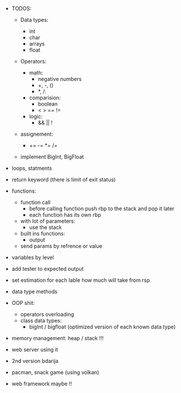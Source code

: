 - TODOS:
    - Data types:
        - int
        - char 
        - arrays
        - float

    - Operators:
        - math:
            - negative numbers
            + +, -, ()
            - *, /:
        - comparision:
            - boolean
            - < > == !=
        - logic:
            - && || !
    
    - assignement:
        - += -= *= /=

    - implement BigInt, BigFloat

- loops, statments
- return keyword (there is limit of exit status)

- functions:
    - function call
        - before calling function push rbp to the stack and pop it later
        - each function has its own rbp
    - with lot of parameters:
        - use the stack
    - built ins functions:
        - output
    - send params by refrence or value
- variables by level
- add tester to expected output
- set estimation for each lable how much will take from rsp
- data type methods
- OOP shit:
    - operators overloading
    - class data types: 
        - bigInt / bigfloat (optimized version of each known data type)
- memory management:
    heap / stack !!!
- web server using it
- 2nd version bdarija
- pacman, snack game (using volkan)
- web framework maybe !!
